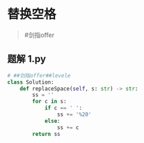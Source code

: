 
# 替换空格

>  #剑指offer

## 题解 1.py

```.py
# ##剑指offer##levele
class Solution:
    def replaceSpace(self, s: str) -> str:
        ss = ''
        for c in s:
            if c == ' ':
                ss += '%20'
            else:
                ss += c
        return ss


```



